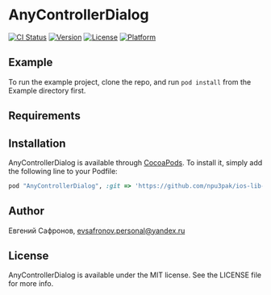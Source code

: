# AnyControllerDialog

[![CI Status](http://img.shields.io/travis/npu3pak/AnyControllerDialog.svg?style=flat)](https://travis-ci.org/npu3pak/AnyControllerDialog)
[![Version](https://img.shields.io/cocoapods/v/AnyControllerDialog.svg?style=flat)](http://cocoapods.org/pods/AnyControllerDialog)
[![License](https://img.shields.io/cocoapods/l/AnyControllerDialog.svg?style=flat)](http://cocoapods.org/pods/AnyControllerDialog)
[![Platform](https://img.shields.io/cocoapods/p/AnyControllerDialog.svg?style=flat)](http://cocoapods.org/pods/AnyControllerDialog)

## Example

To run the example project, clone the repo, and run `pod install` from the Example directory first.

## Requirements

## Installation

AnyControllerDialog is available through [CocoaPods](http://cocoapods.org). To install
it, simply add the following line to your Podfile:

```ruby
pod "AnyControllerDialog", :git => 'https://github.com/npu3pak/ios-lib-any-controller-dialog.git' 
```

## Author

Евгений Сафронов, evsafronov.personal@yandex.ru

## License

AnyControllerDialog is available under the MIT license. See the LICENSE file for more info.
